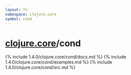 ```yaml
---
layout: fn
namespace: clojure.core
symbol: cond
---
```


# [clojure.core](../)/cond

{% include 1.4.0/clojure.core/cond/docs.md %}
{% include 1.4.0/clojure.core/cond/examples.md %}
{% include 1.4.0/clojure.core/cond/src.md %}

